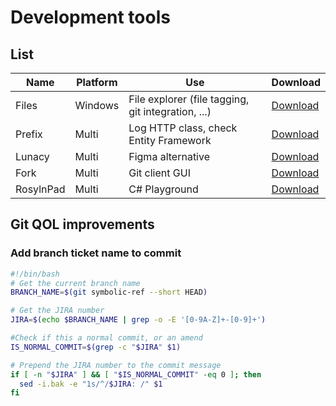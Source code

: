 # Development tools

## List

| Name | Platform | Use | Download |
| ---- | -------- | --- | -------- |
| Files | Windows | File explorer (file tagging, git integration, ...) | [Download](https://files.community/) |
| Prefix | Multi | Log HTTP class, check Entity Framework | [Download](https://stackify.com/prefix/) |
| Lunacy | Multi | Figma alternative | [Download](https://lunacy.docs.icons8.com) |
| Fork | Multi | Git client GUI | [Download](https://git-fork.com) |
| RosylnPad | Multi | C# Playground | [Download](https://roslynpad.net/) |

## Git QOL improvements

### Add branch ticket name to commit
```bash
#!/bin/bash
# Get the current branch name
BRANCH_NAME=$(git symbolic-ref --short HEAD)

# Get the JIRA number
JIRA=$(echo $BRANCH_NAME | grep -o -E '[0-9A-Z]+-[0-9]+')

#Check if this a normal commit, or an amend
IS_NORMAL_COMMIT=$(grep -c "$JIRA" $1)

# Prepend the JIRA number to the commit message
if [ -n "$JIRA" ] && [ "$IS_NORMAL_COMMIT" -eq 0 ]; then
  sed -i.bak -e "1s/^/$JIRA: /" $1
fi
```
